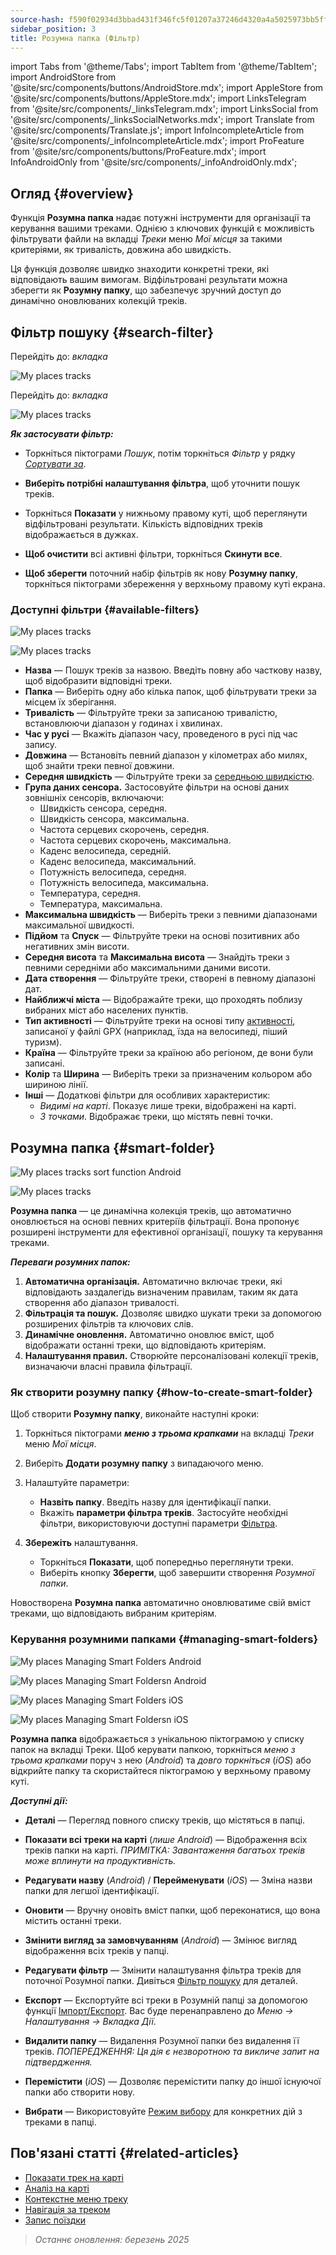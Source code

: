 ```yaml
---
source-hash: f590f02934d3bbad431f346fc5f01207a37246d4320a4a5025973bb5ff373b63
sidebar_position: 3
title: Розумна папка (Фільтр)
---
```

import Tabs from '@theme/Tabs';
import TabItem from '@theme/TabItem';
import AndroidStore from '@site/src/components/buttons/AndroidStore.mdx';
import AppleStore from '@site/src/components/buttons/AppleStore.mdx';
import LinksTelegram from '@site/src/components/_linksTelegram.mdx';
import LinksSocial from '@site/src/components/_linksSocialNetworks.mdx';
import Translate from '@site/src/components/Translate.js';
import InfoIncompleteArticle from '@site/src/components/_infoIncompleteArticle.mdx';
import ProFeature from '@site/src/components/buttons/ProFeature.mdx';
import InfoAndroidOnly from '@site/src/components/_infoAndroidOnly.mdx';



## Огляд {#overview}

Функція **Розумна папка** надає потужні інструменти для організації та керування вашими треками. Однією з ключових функцій є можливість фільтрувати файли на вкладці *Треки* меню *Мої місця* за такими критеріями, як тривалість, довжина або швидкість.

Ця функція дозволяє швидко знаходити конкретні треки, які відповідають вашим вимогам. Відфільтровані результати можна зберегти як **Розумну папку**, що забезпечує зручний доступ до динамічно оновлюваних колекцій треків.


## Фільтр пошуку {#search-filter}

<Tabs groupId="operating-systems" queryString="current-os">

<TabItem value="android" label="Android">

Перейдіть до: *<Translate android="true" ids="shared_string_menu,shared_string_my_places,shared_string_gpx_files"/> вкладка*

![My places tracks](@site/static/img/personal/tracks/my_places_tracks_filter_2_andr.png)

</TabItem>

<TabItem value="ios" label="iOS">

Перейдіть до: *<Translate ios="true" ids="shared_string_menu,shared_string_my_places,shared_string_gpx_tracks"/> вкладка*

![My places tracks](@site/static/img/personal/tracks/my_places_tracks_filter_ios.png)

</TabItem>

</Tabs>

***Як застосувати фільтр:***

- Торкніться піктограми *Пошук*, потім торкніться *Фільтр* у рядку [*Сортувати за*](./manage-tracks.md#sort-by).

- **Виберіть потрібні налаштування фільтра**, щоб уточнити пошук треків.

- Торкніться **Показати** у нижньому правому куті, щоб переглянути відфільтровані результати. Кількість відповідних треків відображається в дужках.

- **Щоб очистити** всі активні фільтри, торкніться **Скинути все**.

- **Щоб зберегти** поточний набір фільтрів як нову **Розумну папку**, торкніться піктограми збереження у верхньому правому куті екрана.


### Доступні фільтри {#available-filters}

<Tabs groupId="operating-systems" queryString="current-os">

<TabItem value="android" label="Android">

![My places tracks](@site/static/img/personal/tracks/my_places_tracks_filter_andr.png)

</TabItem>

<TabItem value="ios" label="iOS">

![My places tracks](@site/static/img/personal/tracks/my_places_tracks_filter_2_ios.png)

</TabItem>

</Tabs>

- **Назва** — Пошук треків за назвою. Введіть повну або часткову назву, щоб відобразити відповідні треки.
- **Папка** — Виберіть одну або кілька папок, щоб фільтрувати треки за місцем їх зберігання.
- **Тривалість** — Фільтруйте треки за записаною тривалістю, встановлюючи діапазон у годинах і хвилинах.
- **Час у русі** — Вкажіть діапазон часу, проведеного в русі під час запису.
- **Довжина** — Встановіть певний діапазон у кілометрах або милях, щоб знайти треки певної довжини.
- **Середня швидкість** — Фільтруйте треки за [середньою швидкістю](../../widgets/info-widgets.md#average-speed).
- **Група даних сенсора.**
    Застосовуйте фільтри на основі даних зовнішніх сенсорів, включаючи:
    - Швидкість сенсора, середня.
    - Швидкість сенсора, максимальна.
    - Частота серцевих скорочень, середня.
    - Частота серцевих скорочень, максимальна.
    - Каденс велосипеда, середній.
    - Каденс велосипеда, максимальний.
    - Потужність велосипеда, середня.
    - Потужність велосипеда, максимальна.
    - Температура, середня.
    - Температура, максимальна.
- **Максимальна швидкість** — Виберіть треки з певними діапазонами максимальної швидкості.
- **Підйом** та **Спуск** — Фільтруйте треки на основі позитивних або негативних змін висоти.
- **Середня висота** та **Максимальна висота** — Знайдіть треки з певними середніми або максимальними даними висоти.
- **Дата створення** — Фільтруйте треки, створені в певному діапазоні дат.
- **Найближчі міста** — Відображайте треки, що проходять поблизу вибраних міст або населених пунктів.
- **Тип активності** — Фільтруйте треки на основі типу [активності](../../map/tracks/track-context-menu.md#track-information-activity), записаної у файлі GPX (наприклад, їзда на велосипеді, піший туризм).
- **Країна** — Фільтруйте треки за країною або регіоном, де вони були записані.
- **Колір** та **Ширина** — Виберіть треки за призначеним кольором або шириною лінії.
- **Інші** — Додаткові фільтри для особливих характеристик:
    - *Видимі на карті*. Показує лише треки, відображені на карті.
    - *З точками*. Відображає треки, що містять певні точки.


## Розумна папка {#smart-folder}

<Tabs groupId="operating-systems" queryString="current-os">

<TabItem value="android" label="Android">

![My places tracks sort function Android](@site/static/img/personal/tracks/my_places_smart_folder_andr.png)

</TabItem>

<TabItem value="ios" label="iOS">

![My places tracks](@site/static/img/personal/tracks/my_places_smart_folder_ios.png)

</TabItem>

</Tabs>

**Розумна папка** — це динамічна колекція треків, що автоматично оновлюється на основі певних критеріїв фільтрації. Вона пропонує розширені інструменти для ефективної організації, пошуку та керування треками.

***Переваги розумних папок:***

1. **Автоматична організація.**
    Автоматично включає треки, які відповідають заздалегідь визначеним правилам, таким як дата створення або діапазон тривалості.
2. **Фільтрація та пошук.**
    Дозволяє швидко шукати треки за допомогою розширених фільтрів та ключових слів.
3. **Динамічне оновлення.**
    Автоматично оновлює вміст, щоб відображати останні треки, що відповідають критеріям.
4. **Налаштування правил.**
    Створюйте персоналізовані колекції треків, визначаючи власні правила фільтрації.


### Як створити розумну папку {#how-to-create-smart-folder}

Щоб створити **Розумну папку**, виконайте наступні кроки:

1. Торкніться піктограми ***меню з трьома крапками*** на вкладці *Треки* меню *Мої місця*.

2. Виберіть **Додати розумну папку** з випадаючого меню.

3. Налаштуйте параметри:
   - **Назвіть папку**. Введіть назву для ідентифікації папки.
   - Вкажіть **параметри фільтра треків**. Застосуйте необхідні фільтри, використовуючи доступні параметри [Фільтра](#available-filters).

4. **Збережіть** налаштування.
    - Торкніться **Показати**, щоб попередньо переглянути треки.
    - Виберіть кнопку **Зберегти**, щоб завершити створення *Розумної папки*.

Новостворена **Розумна папка** автоматично оновлюватиме свій вміст треками, що відповідають вибраним критеріям.


### Керування розумними папками {#managing-smart-folders}

<Tabs groupId="operating-systems" queryString="current-os">

<TabItem value="android" label="Android">

![My places Managing Smart Folders Android](@site/static/img/personal/tracks/my_places_smart_folder_2-1_andr.png)

![My places Managing Smart Foldersn Android](@site/static/img/personal/tracks/my_places_smart_folder_3_andr.png)

</TabItem>

<TabItem value="ios" label="iOS">

![My places Managing Smart Folders iOS](@site/static/img/personal/tracks/folder_menu_2_ios.png)

![My places Managing Smart Foldersn iOS](@site/static/img/personal/tracks/my_places_smart_folder_2_ios.png)

</TabItem>

</Tabs>

**Розумна папка** відображається з унікальною піктограмою у списку папок на вкладці Треки. Щоб керувати папкою, торкніться *меню з трьома крапками* поруч з нею (*Android*) та *довго торкніться* (*iOS*) або відкрийте папку та скористайтеся піктограмою у верхньому правому куті.

***Доступні дії:***

- **Деталі** — Перегляд повного списку треків, що містяться в папці.

- **Показати всі треки на карті** (*лише Android*) — Відображення всіх треків папки на карті.
    *ПРИМІТКА: Завантаження багатьох треків може вплинути на продуктивність.*

- **Редагувати назву** (*Android*) / **Перейменувати** (*iOS*) — Зміна назви папки для легшої ідентифікації.

- **Оновити** — Вручну оновіть вміст папки, щоб переконатися, що вона містить останні треки.

- **Змінити вигляд за замовчуванням** (*Android*) — Змінює вигляд відображення всіх треків у папці.

- **Редагувати фільтр** — Змінити налаштування фільтра треків для поточної Розумної папки. Дивіться [Фільтр пошуку](#search-filter) для деталей.

- **Експорт** — Експортуйте всі треки в Розумній папці за допомогою функції [Імпорт/Експорт](../../personal/import-export.md). Вас буде перенаправлено до *Меню → Налаштування → Вкладка Дії*.

- **Видалити папку** — Видалення Розумної папки без видалення її треків.
    *ПОПЕРЕДЖЕННЯ: Ця дія є незворотною та викличе запит на підтвердження.*

- **Перемістити** (*iOS*) — Дозволяє перемістити папку до іншої існуючої папки або створити нову.

- **Вибрати** — Використовуйте [Режим вибору](./manage-tracks.md#selection-mode) для конкретних дій з треками в папці.


## Пов'язані статті {#related-articles}

- [Показати трек на карті](../../map/tracks/index.md)
- [Аналіз на карті](../../map/tracks/index.md#analyze-track-on-map)
- [Контекстне меню треку](../../map/tracks/track-context-menu.md)
- [Навігація за треком](../../navigation/setup/gpx-navigation.md)
- [Запис поїздки](../../plugins/trip-recording.md)

> *Останнє оновлення: березень 2025*